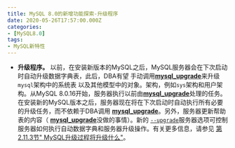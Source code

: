 ```yaml
---
title: MySQL 8.0的新增功能探索-升级程序
date: 2020-05-26T17:57:00.000Z
categories:
- [MySQL8.0]
tags:
- MySQL新特性
---
```


- **升级程序。** 以前，在安装新版本的MySQL之后，MySQL服务器会在下次启动时自动升级数据字典表，此后，DBA有望 手动调用[**mysql_upgrade**](https://dev.mysql.com/doc/refman/8.0/en/mysql-upgrade.html)来升级`mysql`架构中的系统表 以及其他模型中的对象。架构，例如`sys`架构和用户架构。从MySQL 8.0.16开始，服务器执行以前由[**mysql_upgrade**](https://dev.mysql.com/doc/refman/8.0/en/mysql-upgrade.html)处理的任务。在安装新的MySQL版本之后，服务器现在将在下次启动时自动执行所有必要的升级任务，而不依赖于DBA调用 [**mysql_upgrade**](https://dev.mysql.com/doc/refman/8.0/en/mysql-upgrade.html)。另外，服务器更新帮助表的内容（ [**mysql_upgrade**](https://dev.mysql.com/doc/refman/8.0/en/mysql-upgrade.html)没做的事情）。新的 [`--upgrade`](https://dev.mysql.com/doc/refman/8.0/en/server-options.html#option_mysqld_upgrade)服务器选项可控制服务器如何执行自动数据字典和服务器升级操作。有关更多信息，请参见 [第2.11.3节" MySQL升级过程将升级什么"](https://dev.mysql.com/doc/refman/8.0/en/upgrading-what-is-upgraded.html)。
